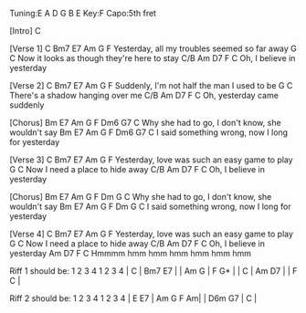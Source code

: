 Tuning:E A D G B E
Key:F
Capo:5th fret

[Intro]
C

[Verse 1]
C        Bm7       E7                 Am       G F
Yesterday,  all my troubles seemed so far away
G                       C
Now it looks as though they're here to stay
C/B Am  D7       F     C
Oh, I believe in yesterday

[Verse 2]
C       Bm7        E7             Am         G F
Suddenly,  I'm not half the man I used to be
G              C
There's a shadow hanging over me
C/B Am    D7       F     C
Oh, yesterday came suddenly

[Chorus]
Bm  E7  Am  G  F           Dm6       G7       C
Why she had to go, I don't know, she wouldn't say
Bm E7   Am  G     F            Dm6      G7    C
I  said something wrong, now I long for yesterday

[Verse 3]
C        Bm7         E7           Am           G F
Yesterday,  love was such an easy game to play
G               C
Now I need a place to hide away
C/B Am  D7       F     C
Oh, I believe in yesterday

[Chorus]
Bm  E7  Am  G  F           Dm         G       C
Why she had to go, I don't know, she wouldn't say
Bm E7   Am  G     F            Dm       G     C
I  said something wrong, now I long for yesterday

[Verse 4]
C        Bm7         E7           Am           G F
Yesterday,  love was such an easy game to play
G               C
Now I need a place to hide away
C/B Am  D7       F     C
Oh, I believe in yesterday
Am        D7      F      C
Hmmmm hmm hmm hmm hmm hmm hmm

Riff 1 should be:
1  2  3  4   1  2  3  4
| C          | Bm7   E7   |
| Am       G | F     G*   |
| C          | Am    D7   |
| F     C    |

Riff 2 should be:
1  2  3  4   1  2  3  4
| E     E7   | Am G  F  Am|
| D6m   G7   | C          |
